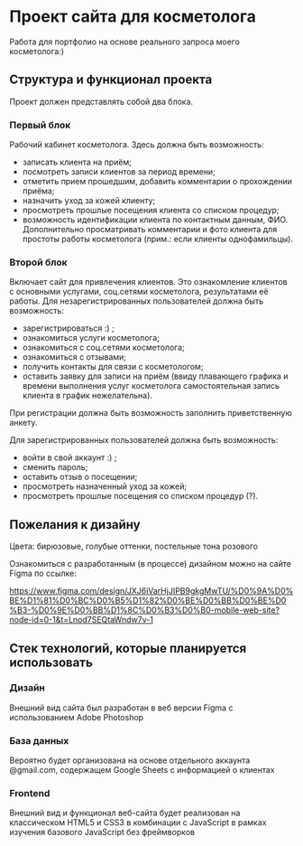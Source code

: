 # Проект сайта для косметолога
Работа для портфолио на основе реального запроса моего косметолога:) 

## Структура и функционал проекта
Проект должен представлять собой два блока.

### Первый блок 
Рабочий кабинет косметолога. Здесь должна быть возможность:
- записать клиента на приём;
- посмотреть записи клиентов за период времени;
- отметить прием прошедшим, добавить комментарии о прохождении приёма;
- назначить уход за кожей клиенту;
- просмотреть прошлые посещения клиента со списком процедур;
- возможность идентификации клиента по контактным данным, ФИО. Дополнительно просматривать комментарии и фото клиента для простоты работы косметолога (прим.: если клиенты однофамильцы).

### Второй блок
Включает сайт для привлечения клиентов. Это ознакомление клиентов с основными услугами, соц.сетями косметолога, результатами её работы. 
Для незарегистрированных пользователей должна быть возможность:
- зарегистрироваться :) ;
- ознакомиться услуги косметолога;
- ознакомиться с соц.сетями косметолога;
- ознакомиться с отзывами;
- получить контакты для связи с косметологом;
- оставить заявку для записи на приём (ввиду плавающего графика и времени выполнения услуг косметолога самостоятельная запись клиента в график нежелательна).

При регистрации должна быть возможность заполнить приветственную анкету.

Для зарегистрированных пользователей должна быть возможность:
- войти в свой аккаунт :) ;
- сменить пароль;
- оставить отзыв о посещении;
- просмотреть назначенный уход за кожей;
- просмотреть прошлые посещения со списком процедур (?).

## Пожелания к дизайну
Цвета: бирюзовые, голубые оттенки, постельные тона розового

Ознакомиться с разработанным (в процессе) дизайном можно на сайте Figma по ссылке:

https://www.figma.com/design/JXJ6iVarHjJIPB9gkgMwTU/%D0%9A%D0%BE%D1%81%D0%BC%D0%B5%D1%82%D0%BE%D0%BB%D0%BE%D0%B3-%D0%9E%D0%BB%D1%8C%D0%B3%D0%B0-mobile-web-site?node-id=0-1&t=Lnod7SEQtaWndw7v-1

## Стек технологий, которые планируется использовать
### Дизайн
Внешний вид сайта был разработан в веб версии Figma с использованием Adobe Photoshop

### База данных
Вероятно будет организована на основе отдельного аккаунта @gmail.com, содержащем Google Sheets с информацией о клиентах

### Frontend
Внешний вид и функционал веб-сайта будет реализован на классическом HTML5 и CSS3 в комбинации с JavaScript в рамках изучения базового JavaScript без фреймворков
